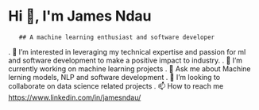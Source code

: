 # Hi 👋, I'm James Ndau
       ## A machine learning enthusiast and software developer

. 👀 I’m interested in  leveraging my technical expertise and passion for ml and software development  to make a positive impact to industry. 
. 🌱 I’m currently working on machine learning projects
. 💬 Ask me about Machine lerning models, NLP and software development
. 💞️ I’m looking to collaborate on data science related projects
. 📫 How to reach me https://www.linkedin.com/in/jamesndau/

